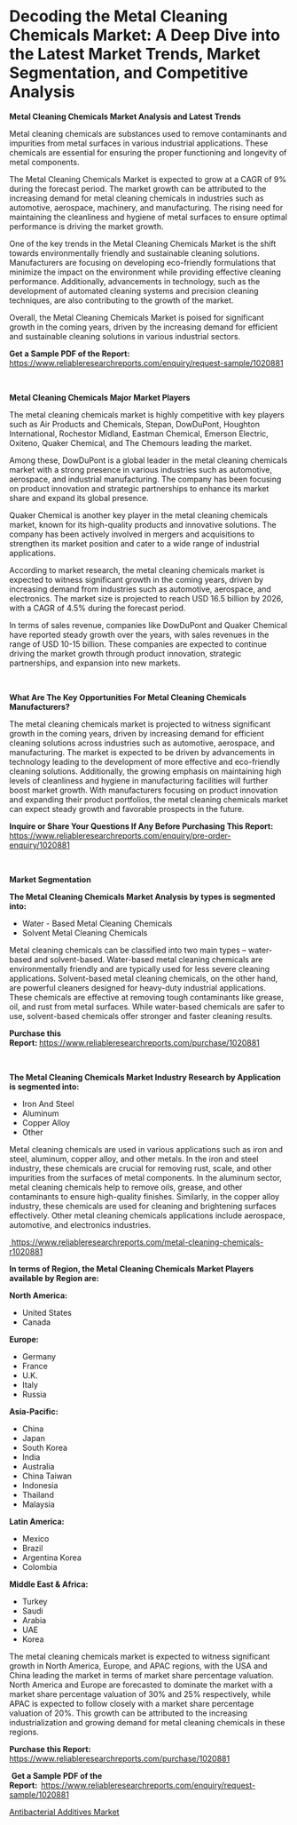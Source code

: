 <p><h1>Decoding the Metal Cleaning Chemicals Market: A Deep Dive into the Latest Market Trends, Market Segmentation, and Competitive Analysis</h1></p><p><strong>Metal Cleaning Chemicals Market Analysis and Latest Trends</strong></p>
<p><p>Metal cleaning chemicals are substances used to remove contaminants and impurities from metal surfaces in various industrial applications. These chemicals are essential for ensuring the proper functioning and longevity of metal components.</p><p>The Metal Cleaning Chemicals Market is expected to grow at a CAGR of 9% during the forecast period. The market growth can be attributed to the increasing demand for metal cleaning chemicals in industries such as automotive, aerospace, machinery, and manufacturing. The rising need for maintaining the cleanliness and hygiene of metal surfaces to ensure optimal performance is driving the market growth.</p><p>One of the key trends in the Metal Cleaning Chemicals Market is the shift towards environmentally friendly and sustainable cleaning solutions. Manufacturers are focusing on developing eco-friendly formulations that minimize the impact on the environment while providing effective cleaning performance. Additionally, advancements in technology, such as the development of automated cleaning systems and precision cleaning techniques, are also contributing to the growth of the market.</p><p>Overall, the Metal Cleaning Chemicals Market is poised for significant growth in the coming years, driven by the increasing demand for efficient and sustainable cleaning solutions in various industrial sectors.</p></p>
<p><strong>Get a Sample PDF of the Report:&nbsp;</strong> <a href="https://www.reliableresearchreports.com/enquiry/request-sample/1020881">https://www.reliableresearchreports.com/enquiry/request-sample/1020881</a></p>
<p>&nbsp;</p>
<p><strong>Metal Cleaning Chemicals Major Market Players</strong></p>
<p><p>The metal cleaning chemicals market is highly competitive with key players such as Air Products and Chemicals, Stepan, DowDuPont, Houghton International, Rochestor Midland, Eastman Chemical, Emerson Electric, Oxiteno, Quaker Chemical, and The Chemours leading the market.</p><p>Among these, DowDuPont is a global leader in the metal cleaning chemicals market with a strong presence in various industries such as automotive, aerospace, and industrial manufacturing. The company has been focusing on product innovation and strategic partnerships to enhance its market share and expand its global presence.</p><p>Quaker Chemical is another key player in the metal cleaning chemicals market, known for its high-quality products and innovative solutions. The company has been actively involved in mergers and acquisitions to strengthen its market position and cater to a wide range of industrial applications.</p><p>According to market research, the metal cleaning chemicals market is expected to witness significant growth in the coming years, driven by increasing demand from industries such as automotive, aerospace, and electronics. The market size is projected to reach USD 16.5 billion by 2026, with a CAGR of 4.5% during the forecast period.</p><p>In terms of sales revenue, companies like DowDuPont and Quaker Chemical have reported steady growth over the years, with sales revenues in the range of USD 10-15 billion. These companies are expected to continue driving the market growth through product innovation, strategic partnerships, and expansion into new markets.</p></p>
<p>&nbsp;</p>
<p><strong>What Are The Key Opportunities For Metal Cleaning Chemicals Manufacturers?</strong></p>
<p><p>The metal cleaning chemicals market is projected to witness significant growth in the coming years, driven by increasing demand for efficient cleaning solutions across industries such as automotive, aerospace, and manufacturing. The market is expected to be driven by advancements in technology leading to the development of more effective and eco-friendly cleaning solutions. Additionally, the growing emphasis on maintaining high levels of cleanliness and hygiene in manufacturing facilities will further boost market growth. With manufacturers focusing on product innovation and expanding their product portfolios, the metal cleaning chemicals market can expect steady growth and favorable prospects in the future.</p></p>
<p><strong>Inquire or Share Your Questions If Any Before Purchasing This Report:</strong> <a href="https://www.reliableresearchreports.com/enquiry/pre-order-enquiry/1020881">https://www.reliableresearchreports.com/enquiry/pre-order-enquiry/1020881</a></p>
<p>&nbsp;</p>
<p><strong>Market Segmentation</strong></p>
<p><strong>The Metal Cleaning Chemicals Market Analysis by types is segmented into:</strong></p>
<p><ul><li>Water - Based Metal Cleaning Chemicals</li><li>Solvent Metal Cleaning Chemicals</li></ul></p>
<p><p>Metal cleaning chemicals can be classified into two main types – water-based and solvent-based. Water-based metal cleaning chemicals are environmentally friendly and are typically used for less severe cleaning applications. Solvent-based metal cleaning chemicals, on the other hand, are powerful cleaners designed for heavy-duty industrial applications. These chemicals are effective at removing tough contaminants like grease, oil, and rust from metal surfaces. While water-based chemicals are safer to use, solvent-based chemicals offer stronger and faster cleaning results.</p></p>
<p><strong>Purchase this Report:&nbsp;</strong><a href="https://www.reliableresearchreports.com/purchase/1020881">https://www.reliableresearchreports.com/purchase/1020881</a></p>
<p>&nbsp;</p>
<p><strong>The Metal Cleaning Chemicals Market Industry Research by Application is segmented into:</strong></p>
<p><ul><li>Iron And Steel</li><li>Aluminum</li><li>Copper Alloy</li><li>Other</li></ul></p>
<p><p>Metal cleaning chemicals are used in various applications such as iron and steel, aluminum, copper alloy, and other metals. In the iron and steel industry, these chemicals are crucial for removing rust, scale, and other impurities from the surfaces of metal components. In the aluminum sector, metal cleaning chemicals help to remove oils, grease, and other contaminants to ensure high-quality finishes. Similarly, in the copper alloy industry, these chemicals are used for cleaning and brightening surfaces effectively. Other metal cleaning chemicals applications include aerospace, automotive, and electronics industries.</p></p>
<p><a href="https://www.reliableresearchreports.com/metal-cleaning-chemicals-r1020881">&nbsp;https://www.reliableresearchreports.com/metal-cleaning-chemicals-r1020881</a></p>
<p><strong>In terms of Region, the Metal Cleaning Chemicals Market Players available by Region are:</strong></p>
<p>
    <p> <strong> North America: </strong>
        <ul>
            <li>United States</li>
            <li>Canada</li>
        </ul>
        </p> 
    <p> <strong> Europe: </strong>
        <ul>
            <li>Germany</li>
            <li>France</li>
            <li>U.K.</li>
            <li>Italy</li>
            <li>Russia</li>
        </ul>
        </p> 
    <p> <strong> Asia-Pacific: </strong>
        <ul>
            <li>China</li>
            <li>Japan</li>
            <li>South Korea</li>
            <li>India</li>
            <li>Australia</li>
            <li>China Taiwan</li>
            <li>Indonesia</li>
            <li>Thailand</li>
            <li>Malaysia</li>
        </ul>
        </p> 
    <p> <strong> Latin America: </strong>
        <ul>
            <li>Mexico</li>
            <li>Brazil</li>
            <li>Argentina Korea</li>
            <li>Colombia</li>
        </ul>
        </p> 
    <p> <strong> Middle East & Africa: </strong>
        <ul>
            <li>Turkey</li>
            <li>Saudi</li>
            <li>Arabia</li>
            <li>UAE</li>
            <li>Korea</li>
        </ul>
    </p>
    </p>
<p><p>The metal cleaning chemicals market is expected to witness significant growth in North America, Europe, and APAC regions, with the USA and China leading the market in terms of market share percentage valuation. North America and Europe are forecasted to dominate the market with a market share percentage valuation of 30% and 25% respectively, while APAC is expected to follow closely with a market share percentage valuation of 20%. This growth can be attributed to the increasing industrialization and growing demand for metal cleaning chemicals in these regions.</p></p>
<p><strong>Purchase this Report: </strong><a href="https://www.reliableresearchreports.com/purchase/1020881">https://www.reliableresearchreports.com/purchase/1020881</a></p>
<p>&nbsp;<strong>Get a Sample PDF of the Report:&nbsp;&nbsp;</strong><a href="https://www.reliableresearchreports.com/enquiry/request-sample/1020881">https://www.reliableresearchreports.com/enquiry/request-sample/1020881</a></p>
<p><strong></strong></p>
<p><p><a href="https://github.com/lylyparadise/Market-Research-Report-List-3/blob/main/antibacterial-additives-market.md">Antibacterial Additives Market</a></p></p>